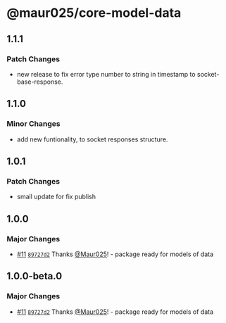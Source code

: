 # @maur025/core-model-data

## 1.1.1

### Patch Changes

- new release to fix error type number to string in timestamp to socket-base-response.

## 1.1.0

### Minor Changes

- add new funtionality, to socket responses structure.

## 1.0.1

### Patch Changes

- small update for fix publish

## 1.0.0

### Major Changes

- [#11](https://github.com/Maur025/app-core-monorepo/pull/11) [`89727d2`](https://github.com/Maur025/app-core-monorepo/commit/89727d2fc806366fd76eca0ad1e55b14fc009b54) Thanks [@Maur025](https://github.com/Maur025)! - package ready for models of data

## 1.0.0-beta.0

### Major Changes

- [#11](https://github.com/Maur025/app-core-monorepo/pull/11) [`89727d2`](https://github.com/Maur025/app-core-monorepo/commit/89727d2fc806366fd76eca0ad1e55b14fc009b54) Thanks [@Maur025](https://github.com/Maur025)! - package ready for models of data
